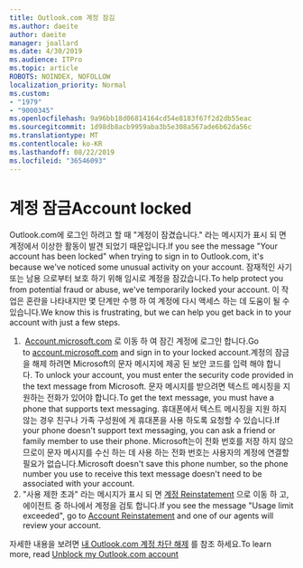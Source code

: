 ```yaml
---
title: Outlook.com 계정 잠김
ms.author: daeite
author: daeite
manager: joallard
ms.date: 4/30/2019
ms.audience: ITPro
ms.topic: article
ROBOTS: NOINDEX, NOFOLLOW
localization_priority: Normal
ms.custom:
- "1979"
- "9000345"
ms.openlocfilehash: 9a96bb18d06814164cd54e8183f67f2d2db55eac
ms.sourcegitcommit: 1d98db8acb9959aba3b5e308a567ade6b62da56c
ms.translationtype: MT
ms.contentlocale: ko-KR
ms.lasthandoff: 08/22/2019
ms.locfileid: "36546093"
---
```

# <a name="account-locked"></a><span data-ttu-id="584a4-102">계정 잠금</span><span class="sxs-lookup"><span data-stu-id="584a4-102">Account locked</span></span>

<span data-ttu-id="584a4-103">Outlook.com에 로그인 하려고 할 때 "계정이 잠겼습니다." 라는 메시지가 표시 되 면 계정에서 이상한 활동이 발견 되었기 때문입니다.</span><span class="sxs-lookup"><span data-stu-id="584a4-103">If you see the message "Your account has been locked" when trying to sign in to Outlook.com, it's because we've noticed some unusual activity on your account.</span></span> <span data-ttu-id="584a4-104">잠재적인 사기 또는 남용 으로부터 보호 하기 위해 임시로 계정을 잠갔습니다.</span><span class="sxs-lookup"><span data-stu-id="584a4-104">To help protect you from potential fraud or abuse, we've temporarily locked your account.</span></span> <span data-ttu-id="584a4-105">이 작업은 혼란을 나타내지만 몇 단계만 수행 하 여 계정에 다시 액세스 하는 데 도움이 될 수 있습니다.</span><span class="sxs-lookup"><span data-stu-id="584a4-105">We know this is frustrating, but we can help you get back in to your account with just a few steps.</span></span>

1. <span data-ttu-id="584a4-106"> [Account.microsoft.com](https://go.microsoft.com/fwlink/?linkid=2090484) 로 이동 하 여 잠긴 계정에 로그인 합니다.</span><span class="sxs-lookup"><span data-stu-id="584a4-106">Go to [account.microsoft.com](https://go.microsoft.com/fwlink/?linkid=2090484) and sign in to your locked account.</span></span><span data-ttu-id="584a4-107">계정의 잠금을 해제 하려면 Microsoft의 문자 메시지에 제공 된 보안 코드를 입력 해야 합니다.</span><span class="sxs-lookup"><span data-stu-id="584a4-107"> To unlock your account, you must enter the security code provided in the text message from Microsoft.</span></span> <span data-ttu-id="584a4-108">문자 메시지를 받으려면 텍스트 메시징을 지 원하는 전화가 있어야 합니다.</span><span class="sxs-lookup"><span data-stu-id="584a4-108">To get the text message, you must have a phone that supports text messaging.</span></span> <span data-ttu-id="584a4-109">휴대폰에서 텍스트 메시징을 지원 하지 않는 경우 친구나 가족 구성원에 게 휴대폰을 사용 하도록 요청할 수 있습니다.</span><span class="sxs-lookup"><span data-stu-id="584a4-109">If your phone doesn't support text messaging, you can ask a friend or family member to use their phone.</span></span> <span data-ttu-id="584a4-110">Microsoft는이 전화 번호를 저장 하지 않으므로이 문자 메시지를 수신 하는 데 사용 하는 전화 번호는 사용자의 계정에 연결할 필요가 없습니다.</span><span class="sxs-lookup"><span data-stu-id="584a4-110">Microsoft doesn't save this phone number, so the phone number you use to receive this text message doesn't need to be associated with your account.</span></span>
2. <span data-ttu-id="584a4-111">"사용 제한 초과" 라는 메시지가 표시 되 면 [계정 Reinstatement](https://go.microsoft.com/fwlink/?linkid=2090483) 으로 이동 하 고, 에이전트 중 하나에서 계정을 검토 합니다.</span><span class="sxs-lookup"><span data-stu-id="584a4-111">If you see the message "Usage limit exceeded", go to [Account Reinstatement](https://go.microsoft.com/fwlink/?linkid=2090483) and one of our agents will review your account.</span></span>

<span data-ttu-id="584a4-112">자세한 내용을 보려면 [내 Outlook.com 계정 차단 해제](https://support.office.com/article/f4ad2701-d166-4d8b-8a6a-9af2a1f8a4c4?wt.mc_id=Office_Outlook_com_Alchemy) 를 참조 하세요.</span><span class="sxs-lookup"><span data-stu-id="584a4-112">To learn more, read [Unblock my Outlook.com account](https://support.office.com/article/f4ad2701-d166-4d8b-8a6a-9af2a1f8a4c4?wt.mc_id=Office_Outlook_com_Alchemy)</span></span> 